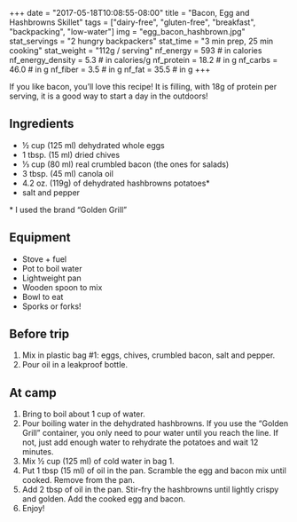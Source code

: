 +++
date = "2017-05-18T10:08:55-08:00"
title = "Bacon, Egg and Hashbrowns Skillet"
tags = ["dairy-free", "gluten-free", "breakfast", "backpacking", "low-water"]
img = "egg_bacon_hashbrown.jpg"
stat_servings = "2 hungry backpackers"
stat_time = "3 min prep, 25 min cooking"
stat_weight = "112g / serving"
nf_energy = 593 # in calories
nf_energy_density = 5.3 # in calories/g
nf_protein = 18.2 # in g
nf_carbs = 46.0 # in g
nf_fiber = 3.5 # in g
nf_fat = 35.5 # in g
+++

If you like bacon, you’ll love this recipe! It is filling, with 18g of protein per serving, it is a good way to start a day in the outdoors!

## Ingredients
- ½ cup (125 ml) dehydrated whole eggs
- 1 tbsp. (15 ml) dried chives
- ⅓ cup (80 ml) real crumbled bacon (the ones for salads)
- 3 tbsp. (45 ml) canola oil
- 4.2 oz. (119g) of dehydrated hashbrowns potatoes* 
- salt and pepper

\* I used the brand “Golden Grill”

## Equipment
- Stove + fuel
- Pot to boil water
- Lightweight pan
- Wooden spoon to mix
- Bowl to eat
- Sporks or forks!

## Before trip
1. Mix in plastic bag #1: eggs, chives, crumbled bacon, salt and pepper.
1. Pour oil in a leakproof bottle.
 
## At camp
1. Bring to boil about 1 cup of water.
1. Pour boiling water in the dehydrated hashbrowns. If you use the “Golden Grill” container, you only need to pour water until you reach the line. If not, just add enough water to rehydrate the potatoes and wait 12 minutes.
1. Mix ½ cup (125 ml) of cold water in bag 1.
1. Put 1 tbsp (15 ml) of oil in the pan.  Scramble the egg and bacon mix until cooked. Remove from the pan.
1. Add 2 tbsp of oil in the pan. Stir-fry the hashbrowns until lightly crispy and golden. Add the cooked egg and bacon.
1. Enjoy!
